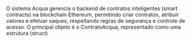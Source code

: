 O sistema Acqua gerencia o backend de contratos inteligentes (smart contracts) na blockchain Ethereum, permitindo
criar contratos, atribuir valores e efetuar saques, respeitando regras de segurança e controle de acesso. O principal objeto
é o ContratoAcqua, representado como uma estrutura (struct)
